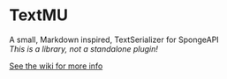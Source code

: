 # TextMU
A small, Markdown inspired, TextSerializer for SpongeAPI  
_This is a library, not a standalone plugin!_

[See the wiki for more info](https://github.com/dags-/TextMU/wiki)
